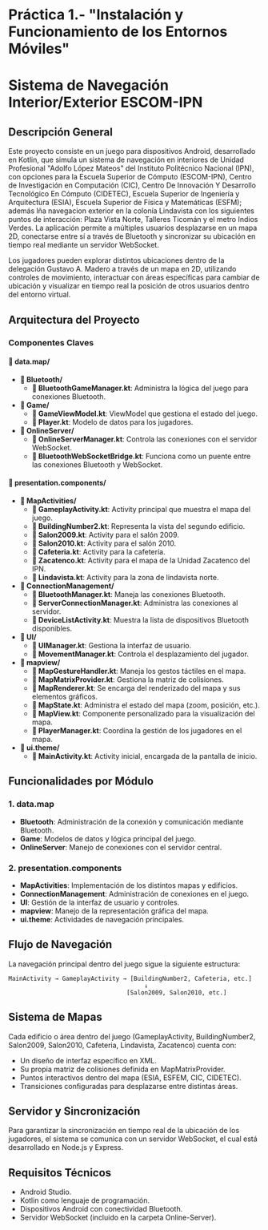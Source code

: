 # Práctica 1.- "Instalación y Funcionamiento de los Entornos Móviles"
 

# Sistema de Navegación Interior/Exterior ESCOM-IPN  

## Descripción General  

Este proyecto consiste en un juego para dispositivos Android, desarrollado en Kotlin, que simula un sistema de navegación en interiores de Unidad Profesional "Adolfo López Mateos" del Instituto Politécnico Nacional (IPN), con opciones para la Escuela Superior de Cómputo (ESCOM-IPN), Centro de Investigación en Computación (CIC), Centro De Innovación Y Desarrollo Tecnológico En Cómputo (CIDETEC), Escuela Superior de Ingeniería y Arquitectura (ESIA), Escuela Superior de Física y Matemáticas (ESFM); además lña navegacion exterior en la colonía Lindavista con los siguientes puntos de interacción: Plaza Vista Norte, Talleres Ticomán y el metro Indios Verdes. La aplicación permite a múltiples usuarios desplazarse en un mapa 2D, conectarse entre sí a través de Bluetooth y sincronizar su ubicación en tiempo real mediante un servidor WebSocket.  

Los jugadores pueden explorar distintos ubicaciones dentro de la delegación Gustavo A. Madero a través de un mapa en 2D, utilizando controles de movimiento, interactuar con áreas específicas para cambiar de ubicación y visualizar en tiempo real la posición de otros usuarios dentro del entorno virtual.  

## Arquitectura del Proyecto  

### Componentes Claves  

#### 📁 data.map/  
- **📁 Bluetooth/**  
  - **📄 BluetoothGameManager.kt**: Administra la lógica del juego para conexiones Bluetooth.  
- **📁 Game/**  
  - **📄 GameViewModel.kt**: ViewModel que gestiona el estado del juego.  
  - **📄 Player.kt**: Modelo de datos para los jugadores.  
- **📁 OnlineServer/**  
  - **📄 OnlineServerManager.kt**: Controla las conexiones con el servidor WebSocket.  
  - **📄 BluetoothWebSocketBridge.kt**: Funciona como un puente entre las conexiones Bluetooth y WebSocket.  

#### 📁 presentation.components/  
- **📁 MapActivities/**  
  - **📄 GameplayActivity.kt**: Activity principal que muestra el mapa del juego.  
  - **📄 BuildingNumber2.kt**: Representa la vista del segundo edificio.  
  - **📄 Salon2009.kt**: Activity para el salón 2009.  
  - **📄 Salon2010.kt**: Activity para el salón 2010.  
  - **📄 Cafeteria.kt**: Activity para la cafetería.
  - **📄 Zacatenco.kt**: Activity para el mapa de la Unidad Zacatenco del IPN.
  - **📄 Lindavista.kt**: Activity para la zona de lindavista norte.   
- **📁 ConnectionManagement/**  
  - **📄 BluetoothManager.kt**: Maneja las conexiones Bluetooth.  
  - **📄 ServerConnectionManager.kt**: Administra las conexiones al servidor.  
  - **📄 DeviceListActivity.kt**: Muestra la lista de dispositivos Bluetooth disponibles.  
- **📁 UI/**  
  - **📄 UIManager.kt**: Gestiona la interfaz de usuario.  
  - **📄 MovementManager.kt**: Controla el desplazamiento del jugador.  
- **📁 mapview/**  
  - **📄 MapGestureHandler.kt**: Maneja los gestos táctiles en el mapa.  
  - **📄 MapMatrixProvider.kt**: Gestiona la matriz de colisiones.  
  - **📄 MapRenderer.kt**: Se encarga del renderizado del mapa y sus elementos gráficos.  
  - **📄 MapState.kt**: Administra el estado del mapa (zoom, posición, etc.).  
  - **📄 MapView.kt**: Componente personalizado para la visualización del mapa.  
  - **📄 PlayerManager.kt**: Coordina la gestión de los jugadores en el mapa.  
- **📁 ui.theme/**  
  - **📄 MainActivity.kt**: Activity inicial, encargada de la pantalla de inicio.  

## Funcionalidades por Módulo  

### 1. data.map  
- **Bluetooth**: Administración de la conexión y comunicación mediante Bluetooth.  
- **Game**: Modelos de datos y lógica principal del juego.  
- **OnlineServer**: Manejo de conexiones con el servidor central.  

### 2. presentation.components  
- **MapActivities**: Implementación de los distintos mapas y edificios.  
- **ConnectionManagement**: Administración de conexiones en el juego.  
- **UI**: Gestión de la interfaz de usuario y controles.  
- **mapview**: Manejo de la representación gráfica del mapa.  
- **ui.theme**: Actividades de navegación principales.  

## Flujo de Navegación  

La navegación principal dentro del juego sigue la siguiente estructura:  

```
MainActivity → GameplayActivity → [BuildingNumber2, Cafeteria, etc.]
                                      ↓
                                 [Salon2009, Salon2010, etc.]
```  

## Sistema de Mapas  

Cada edificio o área dentro del juego (GameplayActivity, BuildingNumber2, Salon2009, Salon2010, Cafeteria, Lindavista, Zacatenco) cuenta con:  
- Un diseño de interfaz específico en XML.  
- Su propia matriz de colisiones definida en MapMatrixProvider.  
- Puntos interactivos dentro del mapa (ESIA, ESFEM, CIC, CIDETEC).  
- Transiciones configuradas para desplazarse entre distintas áreas.

## Servidor y Sincronización  

Para garantizar la sincronización en tiempo real de la ubicación de los jugadores, el sistema se comunica con un servidor WebSocket, el cual está desarrollado en Node.js y Express.  



## Requisitos Técnicos  

- Android Studio.  
- Kotlin como lenguaje de programación.  
- Dispositivos Android con conectividad Bluetooth.  
- Servidor WebSocket (incluido en la carpeta Online-Server).  
